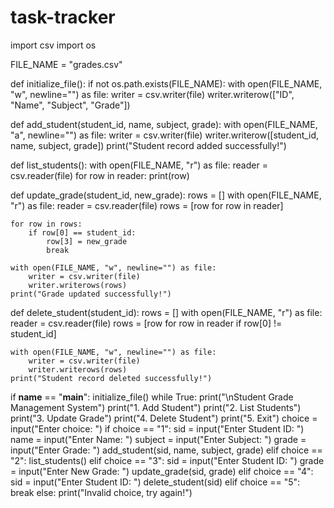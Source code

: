 # task-tracker
import csv
import os

FILE_NAME = "grades.csv"

def initialize_file():
    if not os.path.exists(FILE_NAME):
        with open(FILE_NAME, "w", newline="") as file:
            writer = csv.writer(file)
            writer.writerow(["ID", "Name", "Subject", "Grade"])

def add_student(student_id, name, subject, grade):
    with open(FILE_NAME, "a", newline="") as file:
        writer = csv.writer(file)
        writer.writerow([student_id, name, subject, grade])
    print("Student record added successfully!")

def list_students():
    with open(FILE_NAME, "r") as file:
        reader = csv.reader(file)
        for row in reader:
            print(row)

def update_grade(student_id, new_grade):
    rows = []
    with open(FILE_NAME, "r") as file:
        reader = csv.reader(file)
        rows = [row for row in reader]
    
    for row in rows:
        if row[0] == student_id:
            row[3] = new_grade
            break
    
    with open(FILE_NAME, "w", newline="") as file:
        writer = csv.writer(file)
        writer.writerows(rows)
    print("Grade updated successfully!")

def delete_student(student_id):
    rows = []
    with open(FILE_NAME, "r") as file:
        reader = csv.reader(file)
        rows = [row for row in reader if row[0] != student_id]
    
    with open(FILE_NAME, "w", newline="") as file:
        writer = csv.writer(file)
        writer.writerows(rows)
    print("Student record deleted successfully!")

if __name__ == "__main__":
    initialize_file()
    while True:
        print("\nStudent Grade Management System")
        print("1. Add Student")
        print("2. List Students")
        print("3. Update Grade")
        print("4. Delete Student")
        print("5. Exit")
        choice = input("Enter choice: ")
        if choice == "1":
            sid = input("Enter Student ID: ")
            name = input("Enter Name: ")
            subject = input("Enter Subject: ")
            grade = input("Enter Grade: ")
            add_student(sid, name, subject, grade)
        elif choice == "2":
            list_students()
        elif choice == "3":
            sid = input("Enter Student ID: ")
            grade = input("Enter New Grade: ")
            update_grade(sid, grade)
        elif choice == "4":
            sid = input("Enter Student ID: ")
            delete_student(sid)
        elif choice == "5":
            break
        else:
            print("Invalid choice, try again!")


